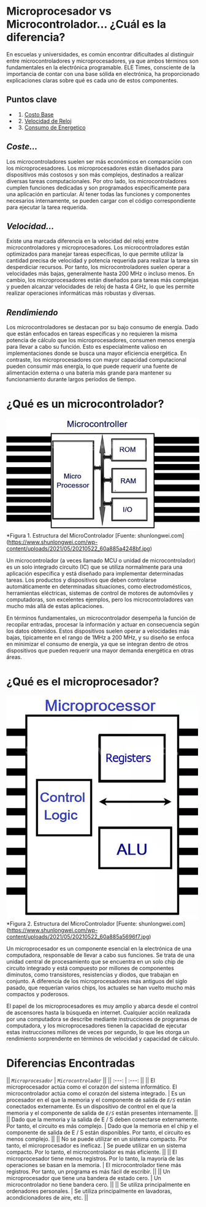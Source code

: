 # Microprocesador vs Microcontrolador... ¿Cuál es la diferencia?

En escuelas y universidades, es común encontrar dificultades al distinguir entre microcontroladores y microprocesadores, ya que ambos términos son fundamentales en la electrónica programable. ELE Times, consciente de la importancia de contar con una base sólida en electrónica, ha proporcionado explicaciones claras sobre qué es cada uno de estos componentes.

## Puntos clave
- 1. [Costo Base](#coste)
- 2. [Velocidad de Reloj](#velocidad)
- 3. [Consumo de Energetico](#rendimiendo)

## *Coste...*
 Los microcontroladores suelen ser más económicos en comparación con los microprocesadores. Los microprocesadores están diseñados para dispositivos más costosos y son más complejos, destinados a realizar diversas tareas computacionales. Por otro lado, los microcontroladores cumplen funciones dedicadas y son programados específicamente para una aplicación en particular. Al tener todas las funciones y componentes necesarios internamente, se pueden cargar con el código correspondiente para ejecutar la tarea requerida.

## *Velocidad...*
  Existe una marcada diferencia en la velocidad del reloj entre microcontroladores y microprocesadores. Los microcontroladores están optimizados para manejar tareas específicas, lo que permite utilizar la cantidad precisa de velocidad y potencia requerida para realizar la tarea sin desperdiciar recursos. Por tanto, los microcontroladores suelen operar a velocidades más bajas, generalmente hasta 200 MHz o incluso menos. En cambio, los microprocesadores están diseñados para tareas más complejas y pueden alcanzar velocidades de reloj de hasta 4 GHz, lo que les permite realizar operaciones informáticas más robustas y diversas.
  
## *Rendimiendo*
Los microcontroladores se destacan por su bajo consumo de energía. Dado que están enfocados en tareas específicas y no requieren la misma potencia de cálculo que los microprocesadores, consumen menos energía para llevar a cabo su función. Esto es especialmente valioso en implementaciones donde se busca una mayor eficiencia energética. En contraste, los microprocesadores con mayor capacidad computacional pueden consumir más energía, lo que puede requerir una fuente de alimentación externa o una batería más grande para mantener su funcionamiento durante largos períodos de tiempo.

# ¿Qué es un microcontrolador?
![Figura 1](Folder/SE1/img/MC.jpg)
*Figura 1. Estructura del MicroControlador [Fuente: shunlongwei.com] (https://www.shunlongwei.com/wp-content/uploads/2021/05/20210522_60a885a4248bf.jpg)

Un microcontrolador (a veces llamado MCU o unidad de microcontrolador) es un solo integrado circuito (IC) que se utiliza normalmente para una aplicación específica y está diseñado para implementar determinadas tareas. Los productos y dispositivos que deben controlarse automáticamente en determinadas situaciones, como electrodomésticos, herramientas eléctricas, sistemas de control de motores de automóviles y computadoras, son excelentes ejemplos, pero los microcontroladores van mucho más allá de estas aplicaciones.

En términos fundamentales, un microcontrolador desempeña la función de recopilar entradas, procesar la información y actuar en consecuencia según los datos obtenidos. Estos dispositivos suelen operar a velocidades más bajas, típicamente en el rango de 1MHz a 200 MHz, y su diseño se enfoca en minimizar el consumo de energía, ya que se integran dentro de otros dispositivos que pueden requerir una mayor demanda energética en otras áreas.

# ¿Qué es el microprocesador?
![Figura 2](Folder/SE1/img/MP.jpg)
*Figura 2. Estructura del MicroControlador [Fuente: shunlongwei.com] (https://www.shunlongwei.com/wp-content/uploads/2021/05/20210522_60a885a5696f7.jpg)

Un microprocesador es un componente esencial en la electrónica de una computadora, responsable de llevar a cabo sus funciones. Se trata de una unidad central de procesamiento que se encuentra en un solo chip de circuito integrado y está compuesto por millones de componentes diminutos, como transistores, resistencias y diodos, que trabajan en conjunto. A diferencia de los microprocesadores más antiguos del siglo pasado, que requerían varios chips, los actuales se han vuelto mucho más compactos y poderosos.

El papel de los microprocesadores es muy amplio y abarca desde el control de ascensores hasta la búsqueda en internet. Cualquier acción realizada por una computadora se describe mediante instrucciones de programas de computadora, y los microprocesadores tienen la capacidad de ejecutar estas instrucciones millones de veces por segundo, lo que les otorga un rendimiento sorprendente en términos de velocidad y capacidad de cálculo.

# Diferencias Encontradas
|| *`Microprocesador`*  | *`Microcontrolador`* ||
|| :---: | :---: ||
|| El microprocesador actúa como el corazón del sistema informático.	El microcontrolador actúa como el corazón del sistema integrado. | Es un procesador en el que la memoria y el componente de salida de *`E/S`* están conectados externamente.	Es un dispositivo de control en el que la memoria y el componente de salida de *`E/S`* están presentes internamente.  ||
|| Dado que la memoria y la salida de E / S deben conectarse externamente. Por tanto, el circuito es más complejo.  | Dado que la memoria en el chip y el componente de salida de E / S están disponibles. Por tanto, el circuito es menos complejo. ||
|| No se puede utilizar en un sistema compacto. Por tanto, el microprocesador es ineficaz. | Se puede utilizar en un sistema compacto. Por lo tanto, el microcontrolador es más eficiente. ||
|| El microprocesador tiene menos registros. Por lo tanto, la mayoría de las operaciones se basan en la memoria. | El microcontrolador tiene más registros. Por tanto, un programa es más fácil de escribir. ||
|| Un microprocesador que tiene una bandera de estado cero. | Un microcontrolador no tiene bandera cero. ||
|| Se utiliza principalmente en ordenadores personales. | Se utiliza principalmente en lavadoras, acondicionadores de aire, etc. || 